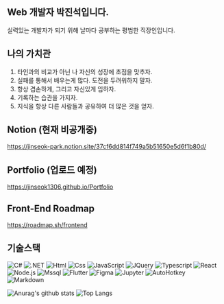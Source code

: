 ## Web 개발자 박진석입니다. 
실력있는 개발자가 되기 위해 날마다 공부하는 평범한 직장인입니다.

## 나의 가치관
1. 타인과의 비교가 아닌 나 자신의 성장에 초점을 맞추자.
2. 실패를 통해서 배우는게 많다. 도전을 두려워하지 말자.
3. 항상 겸손하게, 그리고 자신있게 임하자.
4. 기록하는 습관을 가지자.
5. 지식을 항상 다른 사람들과 공유하여 더 많은 것을 얻자.

## Notion (현재 비공개중)
https://jinseok-park.notion.site/37cf6dd814f749a5b51650e5d6f1b80d/  

## Portfolio (업로드 예정)
https://jinseok1306.github.io/Portfolio  

## Front-End Roadmap
https://roadmap.sh/frontend  

## 기술스택
<img alt="C#" src ="https://img.shields.io/badge/-C%23-239120.svg?&style=for-the-badge&logo=C Sharp&logoColor=white"/> <img alt=".NET" src ="https://img.shields.io/badge/.NET-512BD4.svg?&style=for-the-badge&logo=.NET&logoColor=white"/> <img alt="Html" src ="https://img.shields.io/badge/HTML5-E34F26.svg?&style=for-the-badge&logo=HTML5&logoColor=white"/> <img alt="Css" src ="https://img.shields.io/badge/CSS3-1572B6.svg?&style=for-the-badge&logo=CSS3&logoColor=white"/> <img alt="JavaScript" src ="https://img.shields.io/badge/JavaScriipt-F7DF1E.svg?&style=for-the-badge&logo=JavaScript&logoColor=black"/> <img alt="JQuery" src="https://img.shields.io/badge/jquery-0769AD?style=for-the-badge&logo=jquery&logoColor=white"> <img alt="Typescript" src="https://img.shields.io/badge/Typescript-3178C6?style=for-the-badge&logo=Typescript&logoColor=white"> <img alt="React" src="https://img.shields.io/badge/react-61DAFB?style=for-the-badge&logo=react&logoColor=black"> <img alt="Node.js" src="https://img.shields.io/badge/node.js-339933?style=for-the-badge&logo=Node.js&logoColor=white"> <img alt="Mssql" src="https://img.shields.io/badge/Microsoft SQL Server-CC2927?style=for-the-badge&logo=Microsoft SQL Server&logoColor=white"> <img alt="Flutter" src ="https://img.shields.io/badge/Flutter-02569B.svg?&style=for-the-badge&logo=Flutter&logoColor=white"/> <img alt="Figma" src ="https://img.shields.io/badge/Figma-F24E1E.svg?&style=for-the-badge&logo=Figma&logoColor=white"/> <img alt="Jupyter" src ="https://img.shields.io/badge/Jupyter-F37626.svg?&style=for-the-badge&logo=Jupyter&logoColor=white"/> <img alt="AutoHotkey" src ="https://img.shields.io/badge/AutoHotkey-334455.svg?&style=for-the-badge&logo=AutoHotkey&logoColor=white"/>  <img alt="Markdown" src ="https://img.shields.io/badge/Markdown-000000.svg?&style=for-the-badge&logo=Markdown&logoColor=white"/>  

![Anurag's github stats](https://github-readme-stats.vercel.app/api?username=jinseok1306&show_icons=true&theme=tokyonight)
![Top Langs](https://github-readme-stats.vercel.app/api/top-langs/?username=jinseok1306&layout=compact&theme=tokyonight)

